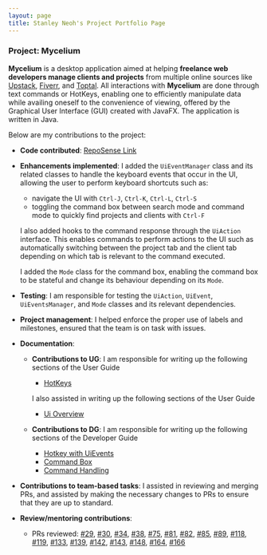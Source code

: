 ```yaml
---
layout: page
title: Stanley Neoh's Project Portfolio Page
---
```


### Project: Mycelium

**Mycelium** is a desktop application aimed at helping **freelance web developers
manage clients and projects** from multiple online sources like [Upstack](https://upstackhq.com/),
[Fiverr](https://www.fiverr.com/), and [Toptal](https://www.toptal.com/). All interactions
with **Mycelium** are done through text commands or HotKeys, enabling one to efficiently
manipulate data while availing oneself to the convenience of viewing, offered by the
Graphical User Interface (GUI) created with JavaFX. The application is written in Java.

Below are my contributions to the project:
* **Code contributed**: [RepoSense Link](https://nus-cs2103-ay2223s2.github.io/tp-dashboard/?search=W14&sort=groupTitle&sortWithin=title&timeframe=commit&mergegroup=&groupSelect=groupByRepos&breakdown=true&checkedFileTypes=docs~functional-code~test-code~other&since=2023-02-17&tabOpen=true&tabType=authorship&zFR=false&tabAuthor=StanleyNeoh&tabRepo=AY2223S2-CS2103T-W14-1%2Ftp%5Bmaster%5D&authorshipIsMergeGroup=false&authorshipFileTypes=docs~functional-code~test-code~other&authorshipIsBinaryFileTypeChecked=false&authorshipIsIgnoredFilesChecked=false)

* **Enhancements implemented**: I added the `UiEventManager` class and its related classes to handle the keyboard events that occur in the UI, allowing the user to perform keyboard shortcuts such as:

  * navigate the UI with `Ctrl-J`, `Ctrl-K`, `Ctrl-L`, `Ctrl-S`
  * toggling the command box between search mode and command mode to quickly find projects and clients with `Ctrl-F`
  
  I also added hooks to the command response through the `UiAction` interface. This enables commands to perform actions to the UI such as automatically switching between the project tab and the client tab depending on which tab is relevant to the command executed.
  
  I added the `Mode` class for the command box, enabling the command box to be stateful and change its behaviour depending on its `Mode`.

* **Testing**: I am responsible for testing the `UiAction`, `UiEvent`, `UiEventsManager`, and `Mode` classes and its relevant dependencies.

* **Project management**: I helped enforce the proper use of labels and milestones, ensured that the team is on task with issues.

* **Documentation**:
  * **Contributions to UG**: 
    I am responsible for writing up the following sections of the User Guide

    * [HotKeys](https://ay2223s2-cs2103t-w14-1.github.io/tp/UserGuide.html#hotkeys) 

    I also assisted in writing up the following sections of the User Guide

    * [Ui Overview](https://ay2223s2-cs2103t-w14-1.github.io/tp/UserGuide.html#ui-overview)

  * **Contributions to DG**: 
    I am responsible for writing up the following sections of the Developer Guide

    * [Hotkey with UiEvents](https://ay2223s2-cs2103t-w14-1.github.io/tp/DeveloperGuide.html#hotkey-with-uievents)
    * [Command Box](https://ay2223s2-cs2103t-w14-1.github.io/tp/DeveloperGuide.html#command-box)
    * [Command Handling](https://ay2223s2-cs2103t-w14-1.github.io/tp/DeveloperGuide.html#command-handling)

* **Contributions to team-based tasks**: I assisted in reviewing and merging PRs, and assisted by making the necessary changes to PRs to ensure that they are up to standard.

* **Review/mentoring contributions**:
  * PRs reviewed:
    [#29](https://github.com/AY2223S2-CS2103T-W14-1/tp/pull/29),
    [#30](https://github.com/AY2223S2-CS2103T-W14-1/tp/pull/30),
    [#34](https://github.com/AY2223S2-CS2103T-W14-1/tp/pull/34),
    [#38](https://github.com/AY2223S2-CS2103T-W14-1/tp/pull/38),
    [#75](https://github.com/AY2223S2-CS2103T-W14-1/tp/pull/75),
    [#81](https://github.com/AY2223S2-CS2103T-W14-1/tp/pull/81),
    [#82](https://github.com/AY2223S2-CS2103T-W14-1/tp/pull/82),
    [#85](https://github.com/AY2223S2-CS2103T-W14-1/tp/pull/85),
    [#89](https://github.com/AY2223S2-CS2103T-W14-1/tp/pull/89),
    [#118](https://github.com/AY2223S2-CS2103T-W14-1/tp/pull/118),
    [#119](https://github.com/AY2223S2-CS2103T-W14-1/tp/pull/119),
    [#133](https://github.com/AY2223S2-CS2103T-W14-1/tp/pull/133),
    [#139](https://github.com/AY2223S2-CS2103T-W14-1/tp/pull/139),
    [#142](https://github.com/AY2223S2-CS2103T-W14-1/tp/pull/142),
    [#143](https://github.com/AY2223S2-CS2103T-W14-1/tp/pull/143),
    [#148](https://github.com/AY2223S2-CS2103T-W14-1/tp/pull/148),
    [#164](https://github.com/AY2223S2-CS2103T-W14-1/tp/pull/164),
    [#166](https://github.com/AY2223S2-CS2103T-W14-1/tp/pull/166)

